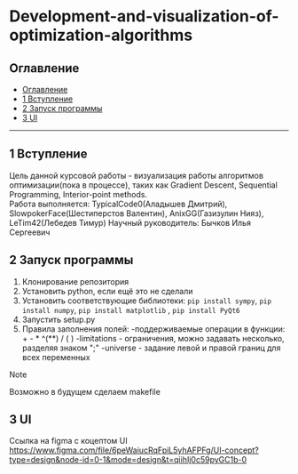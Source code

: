 # Development-and-visualization-of-optimization-algorithms

## Оглавление

- [Оглавление](#оглавление)
- [1 Вступление](#1-вступление)
- [2 Запуск программы](#2-запуск-программы)
- [3 UI](#3-ui)

***

## 1 Вступление

Цель данной курсовой работы - визуализация работы алгоритмов оптимизации(пока в процессе), таких как Gradient Descent,
Sequential Programming, Interior-point methods.  
Работа выполняется: TypicalCode0(Аладышев Дмитрий), SlowpokerFace(Шестиперстов Валентин), AnixGG(Газизулин Нияз),
LeTim42(Лебедев Тимур)
Научный руководитель: Бычков Илья Сергеевич

## 2 Запуск программы

1. Клонирование репозитория
2. Установить python, если ещё это не сделали
3. Установить соответствующие библиотеки: `pip install sympy`, `pip install numpy`, `pip install matplotlib`
   , `pip install PyQt6`
4. Запустить setup.py
5. Правила заполнения полей:
   -поддерживаемые операции в функции: + - * ^(**) / ( )
   -limitations - ограничения, можно задавать несколько, разделяя знаком ";"
   -universe - задание левой и правой границ для всех переменных

> [!NOTE]
> Возможно в будущем сделаем makefile

## 3 UI

Ссылка на figma с коцептом
UI https://www.figma.com/file/6peWaiucRqFpiL5yhAFPFg/UI-concept?type=design&node-id=0-1&mode=design&t=qiihIj0c59pyGC1b-0